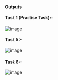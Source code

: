 #### Outputs
#### Task 1 (Practise Task):-

![image](https://github.com/user-attachments/assets/68afcff7-1467-43cf-ba99-1020fe87c30e)


#### Task 5:-
![image](https://github.com/user-attachments/assets/1b8ee669-584b-49a7-ae8b-c70b7f482c9d)


#### Task 6:-
![image](https://github.com/user-attachments/assets/501d9e43-f6f5-4867-8558-dc7b8c4e840c)
